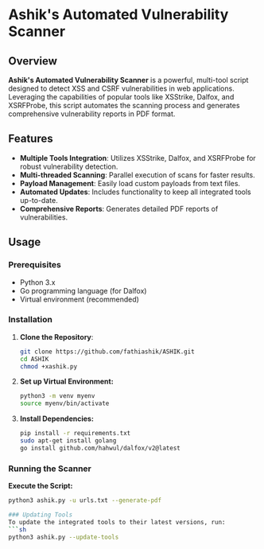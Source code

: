 # Ashik's Automated Vulnerability Scanner

## Overview

**Ashik's Automated Vulnerability Scanner** is a powerful, multi-tool script designed to detect XSS and CSRF vulnerabilities in web applications. Leveraging the capabilities of popular tools like XSStrike, Dalfox, and XSRFProbe, this script automates the scanning process and generates comprehensive vulnerability reports in PDF format.

## Features

- **Multiple Tools Integration**: Utilizes XSStrike, Dalfox, and XSRFProbe for robust vulnerability detection.
- **Multi-threaded Scanning**: Parallel execution of scans for faster results.
- **Payload Management**: Easily load custom payloads from text files.
- **Automated Updates**: Includes functionality to keep all integrated tools up-to-date.
- **Comprehensive Reports**: Generates detailed PDF reports of vulnerabilities.

## Usage

### Prerequisites

- Python 3.x
- Go programming language (for Dalfox)
- Virtual environment (recommended)

### Installation

1. **Clone the Repository**:
   ```sh
   git clone https://github.com/fathiashik/ASHIK.git
   cd ASHIK
   chmod +xashik.py

2. **Set up Virtual Environment:**
    ```sh 
    python3 -m venv myenv
   source myenv/bin/activate

3. **Install Dependencies:**
   ```sh
   pip install -r requirements.txt
   sudo apt-get install golang
   go install github.com/hahwul/dalfox/v2@latest
   
### Running the Scanner   

**Execute the Script:**
```sh
python3 ashik.py -u urls.txt --generate-pdf

### Updating Tools
To update the integrated tools to their latest versions, run:
```sh
python3 ashik.py --update-tools




    

   
